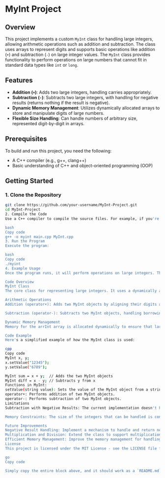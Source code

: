 # MyInt Project

## Overview

This project implements a custom `MyInt` class for handling large integers, allowing arithmetic operations such as addition and subtraction. The class uses arrays to represent digits and supports basic operations like addition (`+`) and subtraction (`-`) on large integer values. The `MyInt` class provides functionality to perform operations on large numbers that cannot fit in standard data types like `int` or `long`.

## Features

- **Addition (`+`)**: Adds two large integers, handling carries appropriately.
- **Subtraction (`-`)**: Subtracts two large integers, with handling for negative results (returns nothing if the result is negative).
- **Dynamic Memory Management**: Utilizes dynamically allocated arrays to store and manipulate digits of large numbers.
- **Flexible Size Handling**: Can handle numbers of arbitrary size, represented digit-by-digit in arrays.

## Prerequisites

To build and run this project, you need the following:

- A C++ compiler (e.g., g++, clang++)
- Basic understanding of C++ and object-oriented programming (OOP)

## Getting Started

### 1. Clone the Repository

```bash
git clone https://github.com/your-username/MyInt-Project.git
cd MyInt-Project
2. Compile the Code
Use a C++ compiler to compile the source files. For example, if you're using g++, run the following command:

bash
Copy code
g++ -o myint main.cpp MyInt.cpp
3. Run the Program
Execute the program:

bash
Copy code
./myint
4. Example Usage
Once the program runs, it will perform operations on large integers. The code includes example operations that demonstrate adding and subtracting large integers.

Code Overview
MyInt Class
The core class for representing large integers. It uses a dynamically allocated array (arrInt) to store the digits of the number. The size attribute keeps track of the number of digits.

Arithmetic Operations
Addition (operator+): Adds two MyInt objects by aligning their digits and performing digit-by-digit addition from least significant to most significant, managing carries.

Subtraction (operator-): Subtracts two MyInt objects, handling borrowing and ensuring the result is non-negative.

Dynamic Memory Management
Memory for the arrInt array is allocated dynamically to ensure that large integers with varying digit lengths are handled correctly. Temporary arrays are used to align the digits of the operands for arithmetic operations.

Code Example
Here's a simplified example of how the MyInt class is used:

cpp
Copy code
MyInt x, y;
x.setValue("12345");
y.setValue("6789");

MyInt sum = x + y;  // Adds the two MyInt objects
MyInt diff = x - y; // Subtracts y from x
Functions in MyInt:
setValue(string value): Sets the value of the MyInt object from a string.
operator+: Performs addition of two MyInt objects.
operator-: Performs subtraction of two MyInt objects.
Limitations
Subtraction with Negative Results: The current implementation doesn't handle negative results directly; instead, it returns an empty MyInt object.

Memory Constraints: The size of the integers that can be handled is constrained by the available system memory. Very large integers may lead to memory allocation issues if system memory is exhausted.

Future Improvements
Negative Result Handling: Implement a mechanism to handle and return negative numbers instead of returning nothing.
Multiplication and Division: Extend the class to support multiplication and division of large integers.
Efficient Memory Management: Improve the memory management for handling very large numbers more efficiently.
License
This project is licensed under the MIT License - see the LICENSE file for details.

go
Copy code

Simply copy the entire block above, and it should work as a `README.md` file for your GitHub project.










